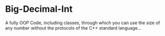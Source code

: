 # Big-Decimal-Int
A fully OOP Code, including classes, through which you can use the size of any number without the protocols of the C++ standard language...
